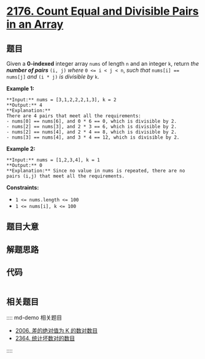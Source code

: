 # [2176. Count Equal and Divisible Pairs in an Array](https://leetcode.com/problems/count-equal-and-divisible-pairs-in-an-array)

## 题目

Given a **0-indexed** integer array `nums` of length `n` and an integer `k`,
return _the **number of pairs**_ `(i, j)` _where_ `0 <= i < j < n`, _such
that_ `nums[i] == nums[j]` _and_ `(i * j)` _is divisible by_ `k`.



**Example 1:**

    
    
    **Input:** nums = [3,1,2,2,2,1,3], k = 2
    **Output:** 4
    **Explanation:**
    There are 4 pairs that meet all the requirements:
    - nums[0] == nums[6], and 0 * 6 == 0, which is divisible by 2.
    - nums[2] == nums[3], and 2 * 3 == 6, which is divisible by 2.
    - nums[2] == nums[4], and 2 * 4 == 8, which is divisible by 2.
    - nums[3] == nums[4], and 3 * 4 == 12, which is divisible by 2.
    

**Example 2:**

    
    
    **Input:** nums = [1,2,3,4], k = 1
    **Output:** 0
    **Explanation:** Since no value in nums is repeated, there are no pairs (i,j) that meet all the requirements.
    



**Constraints:**

  * `1 <= nums.length <= 100`
  * `1 <= nums[i], k <= 100`


## 题目大意

## 解题思路

## 代码

```javascript

```

## 相关题目

:::: md-demo 相关题目
- [2006. 差的绝对值为 K 的数对数目](https://leetcode.com/problems/count-number-of-pairs-with-absolute-difference-k)
- [2364. 统计坏数对的数目](https://leetcode.com/problems/count-number-of-bad-pairs)

::::
